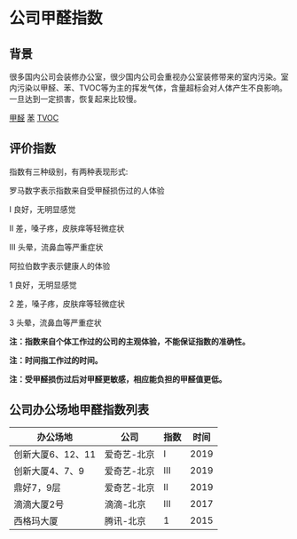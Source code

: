 # 公司甲醛指数
## 背景
很多国内公司会装修办公室，很少国内公司会重视办公室装修带来的室内污染。室内污染以甲醛、苯、TVOC等为主的挥发气体，含量超标会对人体产生不良影响。一旦达到一定损害，恢复起来比较慢。

[甲醛](https://zh.wikipedia.org/wiki/甲醛)
[苯](https://zh.wikipedia.org/wiki/苯)
[TVOC](https://zh.wikipedia.org/wiki/挥发性有机物)

## 评价指数
指数有三种级别，有两种表现形式:

罗马数字表示指数来自受甲醛损伤过的人体验

I 良好，无明显感觉

II 差，嗓子疼，皮肤痒等轻微症状

III 头晕，流鼻血等严重症状

阿拉伯数字表示健康人的体验

1 良好，无明显感觉

2 差，嗓子疼，皮肤痒等轻微症状

3 头晕，流鼻血等严重症状

**注：指数来自个体工作过的公司的主观体验，不能保证指数的准确性。**

**注：时间指工作过的时间。**

**注：受甲醛损伤过后对甲醛更敏感，相应能负担的甲醛值更低。**

## 公司办公场地甲醛指数列表

|办公场地|公司|指数|时间|
|--------------------------|-------------|------|------|
|创新大厦6、12、11| 爱奇艺-北京 | I | 2019 |
|创新大厦4、7、9| 爱奇艺-北京 | III | 2019 |
|鼎好7，9层| 爱奇艺-北京 | II | 2019 |
|滴滴大厦2号|滴滴-北京|III|2017|
|西格玛大厦|腾讯-北京|1|2015|


